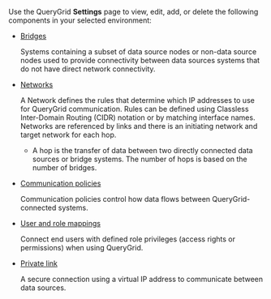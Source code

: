 
Use the QueryGrid **Settings** page to view, edit, add, or delete the following components in your selected environment:

-   [Bridges](wne1674087932617.md)

    Systems containing a subset of data source nodes or non-data source nodes used to provide connectivity between data sources systems that do not have direct network connectivity.

-   [Networks](iwx1674087965329.md)

    A Network defines the rules that determine which IP addresses to use for QueryGrid communication. Rules can be defined using Classless Inter-Domain Routing (CIDR) notation or by matching interface names. Networks are referenced by links and there is an initiating network and target network for each hop.

    -   A hop is the transfer of data between two directly connected data sources or bridge systems. The number of hops is based on the number of bridges.

-   [Communication policies](zap1674087994421.md)

    Communication policies control how data flows between QueryGrid-connected systems.

-   [User and role mappings](hmn1674088306575.md)

    Connect end users with defined role privileges (access rights or permissions) when using QueryGrid.

-   [Private link](eyz1674088497701.md)

    A secure connection using a virtual IP address to communicate between data sources.


